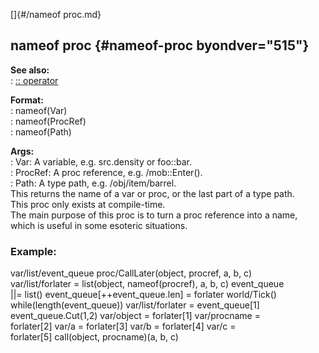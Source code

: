 []{#/nameof proc.md}    
## nameof proc {#nameof-proc byondver="515"}    
**See also:**    
:   [:: operator](/operator/::)    
<!-- -->    
**Format:**    
:   nameof(Var)    
:   nameof(ProcRef)    
:   nameof(Path)    
<!-- -->    
**Args:**    
:   Var: A variable, e.g. src.density or foo::bar.    
:   ProcRef: A proc reference, e.g. /mob::Enter().    
:   Path: A type path, e.g. /obj/item/barrel.    
This returns the name of a var or proc, or the last part of a type path.    
This proc only exists at compile-time.    
The main purpose of this proc is to turn a proc reference into a name,    
which is useful in some esoteric situations.    
### Example:    
var/list/event_queue proc/CallLater(object, procref, a, b, c)    
var/list/forlater = list(object, nameof(procref), a, b, c) event_queue    
\|\|= list() event_queue\[++event_queue.len\] = forlater world/Tick()    
while(length(event_queue)) var/list/forlater = event_queue\[1\]    
event_queue.Cut(1,2) var/object = forlater\[1\] var/procname =    
forlater\[2\] var/a = forlater\[3\] var/b = forlater\[4\] var/c =    
forlater\[5\] call(object, procname)(a, b, c)  